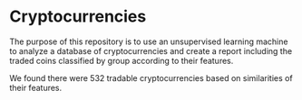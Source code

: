 # Cryptocurrencies

The purpose of this repository is to use an unsupervised learning machine to analyze a database of cryptocurrencies and create a report including the traded coins classified by group according to their features. 

We found there were 532 tradable cryptocurrencies based on similarities of their features. 
